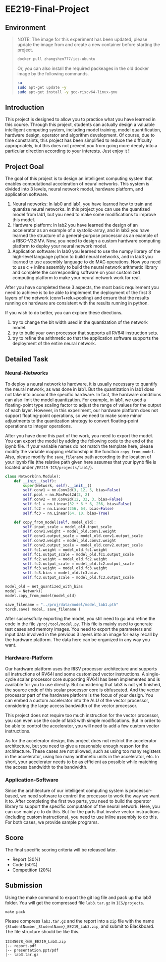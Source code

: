 # EE219-Final-Project

## Environment

> NOTE: The image for this experiment has been updated, please update the image from and create a new container before starting the project.
>
> ```bash
> docker pull zhangshen777/ics-ubuntu
> ```
>
> Or, you can also install the required packeages in the old docker image by the following commands.
>
> ```bash
> su
> sudo apt-get update -y
> sudo apt-get install -y gcc-riscv64-linux-gnu
> ```

## Introduction

This project is designed to allow you to practice what you have learned in this course. Through this project, students can actually design a valuable intelligent computing system, including model training, model quantification, hardware design, operator and algorithm development. Of course, due to time constraints, this project has been simplified to reduce the difficulty appropriately, but this does not prevent you from going more deeply into a particular direction according to your interests. Just enjoy it !

## Project Goal

The goal of this project is to design an intelligent computing system that enables computational acceleration of neural networks. This system is divided into 3 levels, neural network model, hardware platform, and application software.

1. Neural networks: In lab0 and lab1, you have learned how to train and quantize neural networks. In this project you can use the quantized model from lab1, but you need to make some modifications to improve this model.
2. Hardware platform: In lab2 you have learned the design of an accelerator as an example of a systolic-array, and in lab3 you have learned the structure of a general-purpose processor as an example of a RISC-V32IMV. Now, you need to design a custom hardware computing platform to deploy your neural network model.
3. Application software: In lab0 you learned to use the numpy library of the high-level language python to build neural networks, and in lab3 you learned to use assembly language to do MAC operations. Now you need to use c + inline assembly to build the neural network arithmetic library and complete the corresponding software on your customized computing platform to make your neural network work for real.

After you have completed these 3 aspects, the most basic requirement you need to achieve is to be able to implement the deployment of the first 3 layers of the network (conv1+relu+pooling) and ensure that the results running on hardware are consistent with the results running in python.

If you wish to do better, you can explore these directions.

1. try to change the bit width used in the quantization of the network model.
2. try to build your own processor that supports all RV64I instruction sets.
3. try to refine the arithmetic so that the application software supports the deployment of the entire neural network.

## Detailed Task

### Neural-Networks

To deploy a neural network to hardware, it is usually necessary to quantify the neural network, as was done in lab1. But the quantization in lab1 does not take into account the specific hardware. In fact, the hardware conditions can also limit the model quantization. For example, in lab1, we used a floating-point type scaling factor to adjust the range of values for the output of each layer. However, in this experiment, our hardware platform does not support floating-point operations, so we need to make some minor adjustments to the quantization strategy to convert floating-point operations to integer operations.

After you have done this part of the work, you need to export the model. You can export the model by adding the following code to the end of the ipynb file. If your variable names do not match the template here, please modify the variable mapping relationship in the function `copy_from_model`. Also, please modify the `save_filename` path according to the location of your ipynb file (the relative path given here assumes that your ipynb file is located under `/EE219-ICS/projects/lab1/`).

```python
class Network(nn.Module):
    def __init__(self):
        super(Network, self).__init__()
        self.conv1 = nn.Conv2d(3, 12, 5, bias=False)
        self.pool = nn.MaxPool2d(2, 2)
        self.conv2 = nn.Conv2d(12, 32, 3, bias=False)
        self.fc1 = nn.Linear(32 * 6 * 6, 256, bias=False)
        self.fc2 = nn.Linear(256, 64, bias=False)
        self.fc3 = nn.Linear(64, 10, bias=True)

    def copy_from_model(self, model_old):
        self.input_scale = model_old.input_scale
        self.conv1.weight = model_old.conv1.weight
        self.conv1.output_scale = model_old.conv1.output_scale
        self.conv2.weight = model_old.conv2.weight
        self.conv2.output_scale = model_old.conv2.output_scale
        self.fc1.weight = model_old.fc1.weight
        self.fc1.output_scale = model_old.fc1.output_scale
        self.fc2.weight = model_old.fc2.weight
        self.fc2.output_scale = model_old.fc2.output_scale
        self.fc3.weight = model_old.fc3.weight
        self.fc3.bias = model_old.fc3.bias
        self.fc3.output_scale = model_old.fc3.output_scale

model_old = net_quantized_with_bias
model = Network()
model.copy_from_model(model_old)

save_filename = "../proj/data/model/model_lab1.pth"
torch.save( model, save_filename )
```

After successfully exporting the model, you still need to go and refine the code in the file `/proj/tool/model.py`. This file is mainly used to generate test cases and memory images. You need to export the parameters and input data involved in the previous 3 layers into an image for easy recall by the hardware platform. The data here can be organized in any way you want.

### Hardware-Platform

Our hardware platform uses the RISV processor architecture and supports all instructions of RV64I and some customized vector instructions. A single-cycle scalar processor core supporting RV64I has been implemented and is available for you to use directly. But considering that lab3 is not yet finished, the source code of this scalar processor core is obfuscated. And the vector processor part of the hardware platform is the focus of your design. You can embed a custom accelerator into the ALU of the vector processor, considering the large access bandwidth of the vector processor.

This project does not require too much instruction for the vector processor, you can even use the code of lab3 with simple modifications. But in order to be able to control the accelerator, you will need to add a few custom vector instructions.

As for the accelerator design, this project does not restrict the accelerator architecture, but you need to give a reasonable enough reason for the architecture. These cases are not allowed, such as using too many registers in the accelerator, using too many arithmetic units in the accelerator, etc. In short, your accelerator needs to be as efficient as possible while matching the access bandwidth to the bandwidth.

### Application-Software

Since the architecture of our intelligent computing system is processor-based, we need software to control the processor to work the way we want it to. After completing the first two parts, you need to build the operator library to support the specific computation of the neural network. Here, you can use mainly c to do this. But for the parts that involve vector instructions (including custom instructions), you need to use inline assembly to do this. For both cases, we provide sample programs.

## Score

The final specific scoring criteria will be released later.

* Report (30%)
* Code (50%)
* Competition (20%)

## Submission

Using the make command to export the git log file and pack up tha lab3 folder. You will get the compressed file `lab3.tar.gz` in `ICS/projects`.

```
make pack
```

Please compress `lab3.tar.gz` and the report into a `zip` file with the name `{StudentNumber_StudentName}_EE219_Lab3.zip`, and submit to Blackboard. The file structure should be like this.

```
12345678_张三_EE219_Lab3.zip
|-- report.pdf
|-- presentation.ppt/pdf
|-- lab3.tar.gz
```
